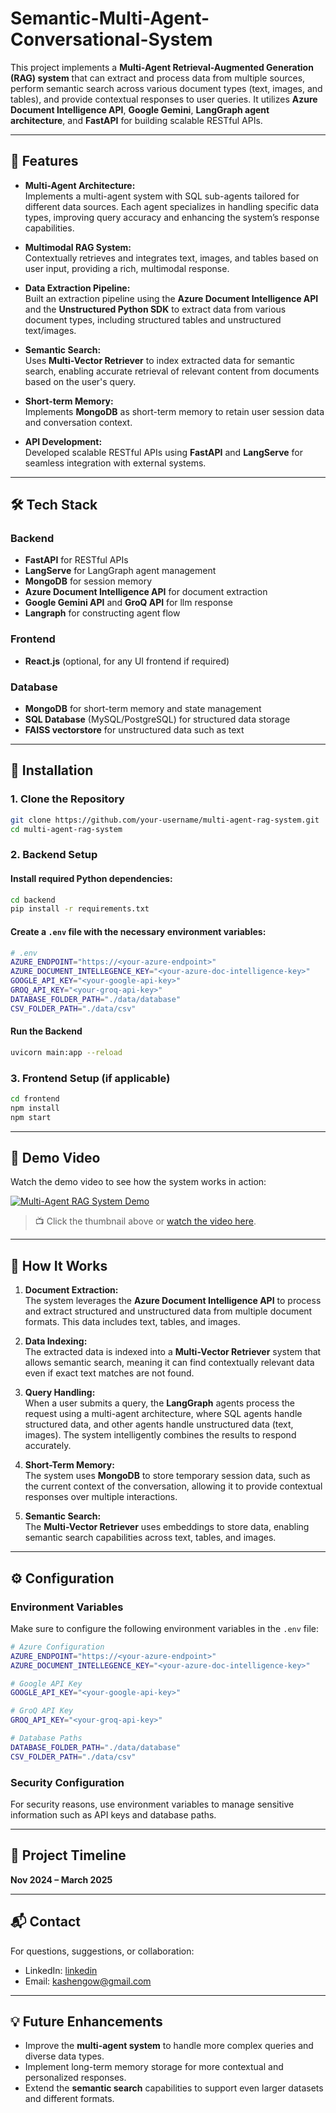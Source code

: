 
# **Semantic-Multi-Agent-Conversational-System**

This project implements a **Multi-Agent Retrieval-Augmented Generation (RAG) system** that can extract and process data from multiple sources, perform semantic search across various document types (text, images, and tables), and provide contextual responses to user queries. It utilizes **Azure Document Intelligence API**, **Google Gemini**, **LangGraph agent architecture**, and **FastAPI** for building scalable RESTful APIs.

---

## 🚀 **Features**

- **Multi-Agent Architecture:**  
  Implements a multi-agent system with SQL sub-agents tailored for different data sources. Each agent specializes in handling specific data types, improving query accuracy and enhancing the system’s response capabilities.

- **Multimodal RAG System:**  
  Contextually retrieves and integrates text, images, and tables based on user input, providing a rich, multimodal response.

- **Data Extraction Pipeline:**  
  Built an extraction pipeline using the **Azure Document Intelligence API** and the **Unstructured Python SDK** to extract data from various document types, including structured tables and unstructured text/images.

- **Semantic Search:**  
  Uses **Multi-Vector Retriever** to index extracted data for semantic search, enabling accurate retrieval of relevant content from documents based on the user's query.

- **Short-term Memory:**  
  Implements **MongoDB** as short-term memory to retain user session data and conversation context.

- **API Development:**  
  Developed scalable RESTful APIs using **FastAPI** and **LangServe** for seamless integration with external systems.

---

## 🛠️ **Tech Stack**

### **Backend**
- **FastAPI** for RESTful APIs
- **LangServe** for LangGraph agent management
- **MongoDB** for session memory
- **Azure Document Intelligence API** for document extraction
- **Google Gemini API** and **GroQ API** for llm response
- **Langraph** for constructing agent flow

### **Frontend**
- **React.js** (optional, for any UI frontend if required)

### **Database**
- **MongoDB** for short-term memory and state management
- **SQL Database** (MySQL/PostgreSQL) for structured data storage
- **FAISS vectorstore** for unstructured data such as text

---

## 🔧 **Installation**

### 1. **Clone the Repository**

```bash
git clone https://github.com/your-username/multi-agent-rag-system.git
cd multi-agent-rag-system
```

### 2. **Backend Setup**

#### Install required Python dependencies:

```bash
cd backend
pip install -r requirements.txt
```

#### Create a `.env` file with the necessary environment variables:

```bash
# .env
AZURE_ENDPOINT="https://<your-azure-endpoint>"
AZURE_DOCUMENT_INTELLEGENCE_KEY="<your-azure-doc-intelligence-key>"
GOOGLE_API_KEY="<your-google-api-key>"
GROQ_API_KEY="<your-groq-api-key>"
DATABASE_FOLDER_PATH="./data/database"
CSV_FOLDER_PATH="./data/csv"
```

#### Run the Backend

```bash
uvicorn main:app --reload
```

### 3. **Frontend Setup (if applicable)**

```bash
cd frontend
npm install
npm start
```

---

## 📸 **Demo Video**

Watch the demo video to see how the system works in action:

[![Multi-Agent RAG System Demo](https://img.youtube.com/vi/6gN00klvvHI/0.jpg)](https://youtu.be/6gN00klvvHI)

> 📺 Click the thumbnail above or [watch the video here](https://youtu.be/6gN00klvvHI).

---

## 📝 **How It Works**

1. **Document Extraction:**  
   The system leverages the **Azure Document Intelligence API** to process and extract structured and unstructured data from multiple document formats. This data includes text, tables, and images.

2. **Data Indexing:**  
   The extracted data is indexed into a **Multi-Vector Retriever** system that allows semantic search, meaning it can find contextually relevant data even if exact text matches are not found.

3. **Query Handling:**  
   When a user submits a query, the **LangGraph** agents process the request using a multi-agent architecture, where SQL agents handle structured data, and other agents handle unstructured data (text, images). The system intelligently combines the results to respond accurately.

4. **Short-Term Memory:**  
   The system uses **MongoDB** to store temporary session data, such as the current context of the conversation, allowing it to provide contextual responses over multiple interactions.

5. **Semantic Search:**  
   The **Multi-Vector Retriever** uses embeddings to store data, enabling semantic search capabilities across text, tables, and images.

---

## ⚙️ **Configuration**

### **Environment Variables**

Make sure to configure the following environment variables in the `.env` file:

```bash
# Azure Configuration
AZURE_ENDPOINT="https://<your-azure-endpoint>"
AZURE_DOCUMENT_INTELLEGENCE_KEY="<your-azure-doc-intelligence-key>"

# Google API Key
GOOGLE_API_KEY="<your-google-api-key>"

# GroQ API Key
GROQ_API_KEY="<your-groq-api-key>"

# Database Paths
DATABASE_FOLDER_PATH="./data/database"
CSV_FOLDER_PATH="./data/csv"
```

### **Security Configuration**

For security reasons, use environment variables to manage sensitive information such as API keys and database paths.

---

## 📌 **Project Timeline**

**Nov 2024 – March 2025**

---

## 📬 **Contact**

For questions, suggestions, or collaboration:

- LinkedIn: [linkedin](https://www.linkedin.com/in/owkasheng)  
- Email: kashengow@gmail.com

---

## 💡 **Future Enhancements**

- Improve the **multi-agent system** to handle more complex queries and diverse data types.
- Implement long-term memory storage for more contextual and personalized responses.
- Extend the **semantic search** capabilities to support even larger datasets and different formats.

